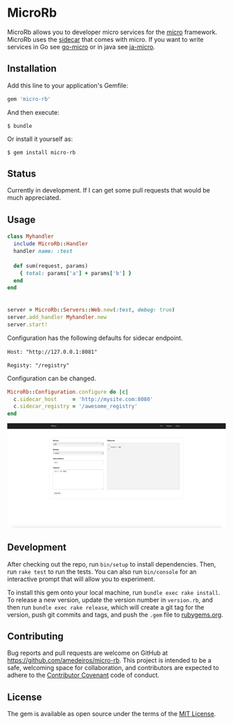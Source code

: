 # MicroRb

MicroRb allows you to developer micro services for the [micro](https://github.com/micro/micro) framework.
MicroRb uses the [sidecar](https://github.com/micro/micro/tree/master/car) that comes with micro. If you want to write services in Go see [go-micro](https://github.com/micro/go-micro) or in java see [ja-micro](https://github.com/Sixt/ja-micro). 

## Installation

Add this line to your application's Gemfile:

```ruby
gem 'micro-rb'
```

And then execute:

    $ bundle

Or install it yourself as:

    $ gem install micro-rb

## Status

Currently in development. If I can get some pull requests that would be much appreciated.

## Usage

```ruby
class Myhandler
  include MicroRb::Handler
  handler name: :test

  def sum(request, params)
    { total: params['a'] + params['b'] }
  end
end


server = MicroRb::Servers::Web.new(:test, debug: true)
server.add_handler Myhandler.new
server.start!
```

Configuration has the following defaults for sidecar endpoint.

`Host: "http://127.0.0.1:8081"`

`Registy: "/registry"`


Configuration can be changed.

```ruby
MicroRb::Configuration.configure do |c|
  c.sidecar_host     = 'http://mysite.com:8080'
  c.sidecar_registry = '/awesome_registry'
end
```


![alt text](https://github.com/amedeiros/micro-rb/blob/master/example.png)

## Development

After checking out the repo, run `bin/setup` to install dependencies. Then, run `rake test` to run the tests. You can also run `bin/console` for an interactive prompt that will allow you to experiment.

To install this gem onto your local machine, run `bundle exec rake install`. To release a new version, update the version number in `version.rb`, and then run `bundle exec rake release`, which will create a git tag for the version, push git commits and tags, and push the `.gem` file to [rubygems.org](https://rubygems.org).

## Contributing

Bug reports and pull requests are welcome on GitHub at https://github.com/amedeiros/micro-rb. This project is intended to be a safe, welcoming space for collaboration, and contributors are expected to adhere to the [Contributor Covenant](http://contributor-covenant.org) code of conduct.


## License

The gem is available as open source under the terms of the [MIT License](http://opensource.org/licenses/MIT).

